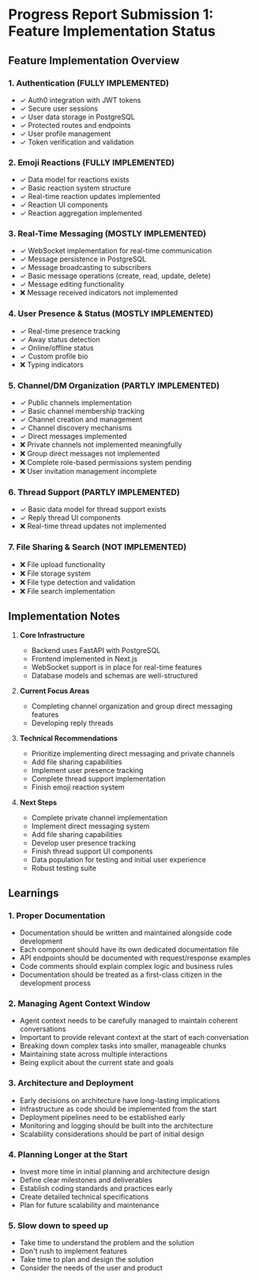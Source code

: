 # Progress Report Submission 1: Feature Implementation Status

## Feature Implementation Overview

### 1. Authentication (FULLY IMPLEMENTED)
- ✓ Auth0 integration with JWT tokens
- ✓ Secure user sessions
- ✓ User data storage in PostgreSQL
- ✓ Protected routes and endpoints
- ✓ User profile management
- ✓ Token verification and validation

### 2. Emoji Reactions (FULLY IMPLEMENTED)
- ✓ Data model for reactions exists
- ✓ Basic reaction system structure
- ✓ Real-time reaction updates implemented
- ✓ Reaction UI components
- ✓ Reaction aggregation implemented

### 3. Real-Time Messaging (MOSTLY IMPLEMENTED)
- ✓ WebSocket implementation for real-time communication
- ✓ Message persistence in PostgreSQL
- ✓ Message broadcasting to subscribers
- ✓ Basic message operations (create, read, update, delete)
- ✓ Message editing functionality
- ❌ Message received indicators not implemented

### 4. User Presence & Status (MOSTLY IMPLEMENTED)
- ✓ Real-time presence tracking
- ✓ Away status detection
- ✓ Online/offline status
- ✓ Custom profile bio
- ❌ Typing indicators

### 5. Channel/DM Organization (PARTLY IMPLEMENTED)
- ✓ Public channels implementation
- ✓ Basic channel membership tracking
- ✓ Channel creation and management
- ✓ Channel discovery mechanisms
- ✓ Direct messages implemented
- ❌ Private channels not implemented meaningfully
- ❌ Group direct messages not implemented
- ❌ Complete role-based permissions system pending
- ❌ User invitation management incomplete

### 6. Thread Support (PARTLY IMPLEMENTED)
- ✓ Basic data model for thread support exists
- ✓ Reply thread UI components
- ❌ Real-time thread updates not implemented

### 7. File Sharing & Search (NOT IMPLEMENTED)
- ❌ File upload functionality
- ❌ File storage system
- ❌ File type detection and validation
- ❌ File search implementation


## Implementation Notes

1. **Core Infrastructure**
   - Backend uses FastAPI with PostgreSQL
   - Frontend implemented in Next.js
   - WebSocket support is in place for real-time features
   - Database models and schemas are well-structured

2. **Current Focus Areas**
   - Completing channel organization and group direct messaging features
   - Developing reply threads

3. **Technical Recommendations**
   - Prioritize implementing direct messaging and private channels
   - Add file sharing capabilities
   - Implement user presence tracking
   - Complete thread support implementation
   - Finish emoji reaction system

4. **Next Steps**
   - Complete private channel implementation
   - Implement direct messaging system
   - Add file sharing capabilities
   - Develop user presence tracking
   - Finish thread support UI components
   - Data population for testing and initial user experience
   - Robust testing suite

## Learnings

### 1. Proper Documentation
- Documentation should be written and maintained alongside code development
- Each component should have its own dedicated documentation file
- API endpoints should be documented with request/response examples
- Code comments should explain complex logic and business rules
- Documentation should be treated as a first-class citizen in the development process

### 2. Managing Agent Context Window
- Agent context needs to be carefully managed to maintain coherent conversations
- Important to provide relevant context at the start of each conversation
- Breaking down complex tasks into smaller, manageable chunks
- Maintaining state across multiple interactions
- Being explicit about the current state and goals

### 3. Architecture and Deployment
- Early decisions on architecture have long-lasting implications
- Infrastructure as code should be implemented from the start
- Deployment pipelines need to be established early
- Monitoring and logging should be built into the architecture
- Scalability considerations should be part of initial design

### 4. Planning Longer at the Start
- Invest more time in initial planning and architecture design
- Define clear milestones and deliverables
- Establish coding standards and practices early
- Create detailed technical specifications
- Plan for future scalability and maintenance 

### 5. Slow down to speed up
- Take time to understand the problem and the solution
- Don't rush to implement features
- Take time to plan and design the solution
- Consider the needs of the user and product
